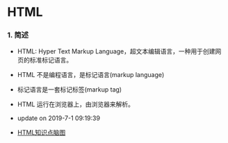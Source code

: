 # HTML

### 1. 简述

- HTML: Hyper Text Markup Language，超文本编辑语言，一种用于创建网页的标准标记语言。

- HTML 不是编程语言，是标记语言(markup language)

- 标记语言是一套标记标签(markup tag)

- HTML 运行在浏览器上，由浏览器来解析。

- update on 2019-7-1 09:19:39

- [HTML知识点脑图](https://img-blog.csdnimg.cn/20190626233459224.png?x-oss-process=image/watermark,type_ZmFuZ3poZW5naGVpdGk,shadow_10,text_aHR0cHM6Ly9ibG9nLmNzZG4ubmV0L21haXhpYW9jaGFp,size_16,color_FFFFFF,t_70	"HTML知识点脑图")